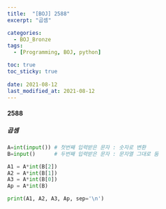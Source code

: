 ```yaml
---
title:  "[BOJ] 2588"
excerpt: "곱셈"

categories:
  - BOJ_Bronze
tags:
  - [Programming, BOJ, python]

toc: true
toc_sticky: true
 
date: 2021-08-12
last_modified_at: 2021-08-12
---
```

#### 2588
##### 곱셈
```python
A=int(input()) # 첫번째 입력받은 문자 : 숫자로 변환
B=input()      # 두번째 입력받은 문자 : 문자열 그대로 둠

A1 = A*int(B[2])
A2 = A*int(B[1])
A3 = A*int(B[0])
Ap = A*int(B)

print(A1, A2, A3, Ap, sep='\n')
```